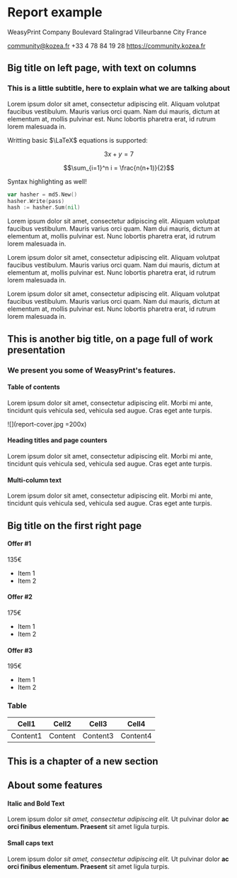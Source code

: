<!-- title Report Example -->
<!-- cover cover2.svg -->

# Report <span class="doc-color">example</span>

WeasyPrint Company
Boulevard Stalingrad
Villeurbanne City France

community@kozea.fr
+33 4 78 84 19 28
https://community.kozea.fr

<!-- !cover -->

<!-- toc Table of contents -->

<!-- columns -->

## Big title on left page, with text on columns

### This is a little subtitle, here to explain what we are talking about

<!-- section -->

Lorem ipsum dolor sit amet, consectetur adipiscing elit. Aliquam volutpat faucibus vestibulum.
Mauris varius orci quam. Nam dui mauris, dictum at elementum at, mollis pulvinar est.
Nunc lobortis pharetra erat, id rutrum lorem malesuada in.

Writting basic $\LaTeX$ equations is supported:

$$3x+y=7$$

$$\sum_{i=1}^n i = \frac{n(n+1)}{2}$$

Syntax highlighting as well!

```go
var hasher = md5.New()
hasher.Write(pass)
hash := hasher.Sum(nil)
```

Lorem ipsum dolor sit amet, consectetur adipiscing elit. Aliquam volutpat faucibus vestibulum.
Mauris varius orci quam. Nam dui mauris, dictum at elementum at, mollis pulvinar est.
Nunc lobortis pharetra erat, id rutrum lorem malesuada in.

Lorem ipsum dolor sit amet, consectetur adipiscing elit. Aliquam volutpat faucibus vestibulum.
Mauris varius orci quam. Nam dui mauris, dictum at elementum at, mollis pulvinar est.
Nunc lobortis pharetra erat, id rutrum lorem malesuada in.

Lorem ipsum dolor sit amet, consectetur adipiscing elit. Aliquam volutpat faucibus vestibulum.
Mauris varius orci quam. Nam dui mauris, dictum at elementum at, mollis pulvinar est.
Nunc lobortis pharetra erat, id rutrum lorem malesuada in.

<!-- <img src="report-cover.jpg" class="w25"/> -->

<!-- !section -->

<!-- !columns -->

<!-- items -->

## This is another big title, on a page full of work presentation

### We present you some of WeasyPrint's features.

<!-- section -->

#### Table of contents

Lorem ipsum dolor sit amet, consectetur adipiscing elit. Morbi mi ante, tincidunt quis vehicula sed, vehicula sed augue. Cras eget ante turpis.

![](report-cover.jpg =200x)

<!-- !section -->

<!-- section -->

#### Heading titles and page counters

Lorem ipsum dolor sit amet, consectetur adipiscing elit. Morbi mi ante, tincidunt quis vehicula sed, vehicula sed augue. Cras eget ante turpis.

<!-- !section -->

<!-- section -->

#### Multi-column text

Lorem ipsum dolor sit amet, consectetur adipiscing elit. Morbi mi ante, tincidunt quis vehicula sed, vehicula sed augue. Cras eget ante turpis.

<!-- !section -->

<!-- !items -->

<!-- offers -->

## Big title on the first right page

<!-- section -->

#### Offer #1

135€

* Item 1
* Item 2

<!-- !section -->

<!-- section -->

#### Offer #2

175€

* Item 1
* Item 2

<!-- !section -->

<!-- section -->

#### Offer #3

195€

* Item 1
* Item 2

<!-- !section -->

<!-- !offers -->

### Table

| Cell1 | Cell2 | Cell3 | Cell4 |
|-------|-------|-------|-------|
| Content1 | Content  | Content3 | Content4 |

<!-- chapter -->

## This is a chapter of a new section

<!-- !chapter -->

<!-- specs -->

## About some features

<!-- section -->

#### Italic and Bold Text

Lorem ipsum dolor _sit amet, consectetur adipiscing elit._ Ut pulvinar dolor **ac orci finibus elementum. Praesent** sit amet ligula turpis.

<!-- !section -->

<!-- section -->

#### Small caps text

Lorem ipsum dolor _sit amet, consectetur adipiscing elit._ Ut pulvinar dolor **ac orci finibus elementum. Praesent** sit amet ligula turpis.

<!-- !section -->

<!-- !specs -->
